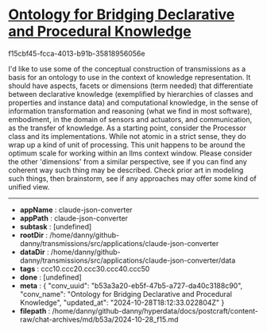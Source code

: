 # [Ontology for Bridging Declarative and Procedural Knowledge](https://claude.ai/chat/b53a3a20-eb5f-47b5-a727-da40c3188c90)

f15cbf45-fcca-4013-b91b-35818956056e

I'd like to use some of the conceptual construction of transmissions as a basis for an ontology to use in the context of knowledge representation. It should have aspects, facets or dimensions (term needed) that differentiate between declarative knowledge (exemplified by hierarchies of classes and properties and instance data) and computational knowledge, in the sense of information transformation and reasoning (what we find in most software), embodiment, in the domain of sensors and actuators, and communication, as the transfer of knowledge. As a starting point, consider the Processor class and its implementations. While not atomic in a strict sense, they do wrap up a kind of unit of processing. This unit happens to be around the optimum scale for working within an llms context window. Please consider the other 'dimensions' from a similar perspective, see if you can find any coherent way such thing may be described. Check prior art in modeling such things, then brainstorm, see if any approaches may offer some kind of unified view.

---

* **appName** : claude-json-converter
* **appPath** : claude-json-converter
* **subtask** : [undefined]
* **rootDir** : /home/danny/github-danny/transmissions/src/applications/claude-json-converter
* **dataDir** : /home/danny/github-danny/transmissions/src/applications/claude-json-converter/data
* **tags** : ccc10.ccc20.ccc30.ccc40.ccc50
* **done** : [undefined]
* **meta** : {
  "conv_uuid": "b53a3a20-eb5f-47b5-a727-da40c3188c90",
  "conv_name": "Ontology for Bridging Declarative and Procedural Knowledge",
  "updated_at": "2024-10-28T18:12:33.022804Z"
}
* **filepath** : /home/danny/github-danny/hyperdata/docs/postcraft/content-raw/chat-archives/md/b53a/2024-10-28_f15.md